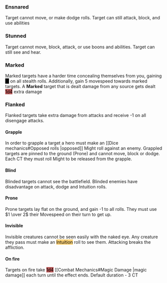 ### Ensnared
Target cannot move, or make dodge rolls.
Target can still attack, block, and use abilities
### Stunned
Target cannot move, block, attack, or use boons and abilities.
Target can still see and hear. 
### Marked
Marked targets have a harder time concealing themselves from you, gaining <mark style="background: #000000;">-1</mark> on all stealth rolls. 
Additionally, gain 5 movespeed towards marked targets. 
A **Marked** target that is dealt damage from any source gets dealt <mark style="background: #930000A6;">1d4</mark> extra damage
### Flanked
Flanked targets take extra damage from attacks and receive -1 on all disengage attacks.
#### Grapple
In order to grapple a target a hero must make an [[Dice mechanics#Opposed rolls |opposed]] Might roll against an enemy.
Grappled targets are pinned to the ground (Prone) and cannot move, block or dodge.
Each CT they must roll Might to be released from the grapple.
#### Blind
Blinded targets cannot see the battlefield.
Blinded enemies have disadvantage on attack, dodge and Intuition rolls.
#### Prone
Prone targets lay flat on the ground, and gain -1 to all rolls.
They must use $1 \over 2$ their Movespeed on their turn to get up.
#### Invisible
Invisible creatures cannot be seen easily with the naked eye.
Any creature they pass must make an <mark style="background:  #FFAD0085;">Intuition</mark> roll to see them.
Attacking breaks the affliction.
#### On fire
Targets on fire take <mark style="background: #930000A6;">1d4</mark> [[Combat Mechanics#Magic Damage |magic damage]] each turn until the effect ends.
Default duration - 3 CT